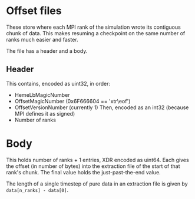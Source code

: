 # Offset files

These store where each MPI rank of the simulation wrote its contiguous
chunk of data. This makes resuming a checkpoint on the same number of
ranks much easier and faster.

The file has a header and a body.

## Header
This contains, encoded as uint32, in order:
 - HemeLbMagicNumber
 - OffsetMagicNumber (0x6F666604 == 'xtr\eof')
 - OffsetVersionNumber (currently 1)
 Then, encoded as an int32 (because MPI defines it as signed)
 - Number of ranks

# Body

This holds number of ranks + 1 entries, XDR encoded as uint64. Each
gives the offset (in number of bytes) into the extraction file of the
start of that rank's chunk. The final value holds the
just-past-the-end value.

The length of a single timestep of pure data in an extraction file is
given by `data[n_ranks] - data[0]`.
